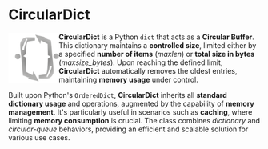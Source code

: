 # CircularDict
<img alt="CircularDict" title="CircularDict" src="https://raw.githubusercontent.com/Eric-Canas/CircularDict/main/resources/logo.png" width="20%" align="left"> **CircularDict** is a Python `dict` that acts as a **Circular Buffer**. This dictionary maintains a **controlled size**, limited either by a specified **number of items** (_maxlen_) or **total size in bytes** (_maxsize_bytes_). Upon reaching the defined limit, **CircularDict** automatically removes the oldest entries, maintaining **memory usage** under control.

Built upon Python's `OrderedDict`, **CircularDict** inherits all **standard dictionary usage** and operations, augmented by the capability of **memory management**. It's particularly useful in scenarios such as **caching**, where limiting **memory consumption** is crucial. The class combines _dictionary_ and _circular-queue_ behaviors, providing an efficient and scalable solution for various use cases.
